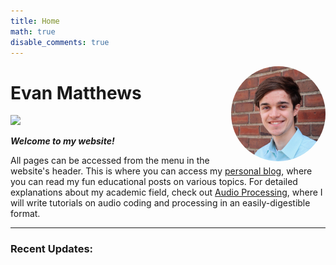 ```yaml
---
title: Home
math: true
disable_comments: true
---
```



<img src="img/profile3.jpg" style="max-width:30%;min-width:40px;float:right; border-radius:50%;" alt="picture" />

# Evan Matthews

<img src="graph.png" style="max-width:500px;max-height:500px" />

<i>**Welcome to my website!**</i>

All pages can be accessed from the menu in the website's header. This is where you can access my [personal blog](/note/), where you can read my fun educational posts on various topics. For detailed explanations about my academic field, check out [Audio Processing](/post/), where I will write tutorials on audio coding and processing in an easily-digestible format.

<hr>

### Recent Updates:

